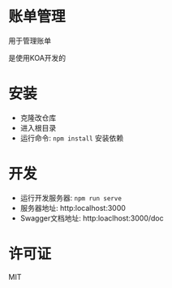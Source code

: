

# 账单管理

用于管理账单

是使用KOA开发的



<!-- 功能文档：[前端文档](https://github.com/renhongl/news-app) -->


# 安装
- 克隆改仓库
- 进入根目录
- 运行命令: `npm install` 安装依赖

# 开发
- 运行开发服务器: `npm run serve`
- 服务器地址: http:localhost:3000
- Swagger文档地址: http:loaclhost:3000/doc



# 许可证
MIT